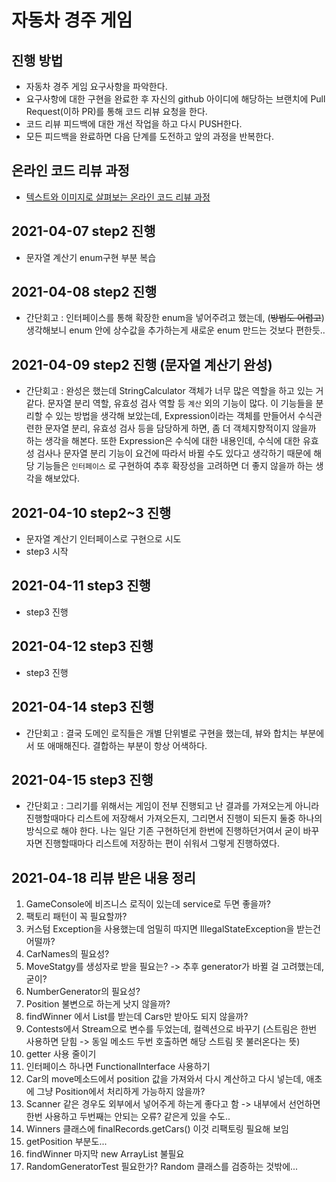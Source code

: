 # 자동차 경주 게임
## 진행 방법
* 자동차 경주 게임 요구사항을 파악한다.
* 요구사항에 대한 구현을 완료한 후 자신의 github 아이디에 해당하는 브랜치에 Pull Request(이하 PR)를 통해 코드 리뷰 요청을 한다.
* 코드 리뷰 피드백에 대한 개선 작업을 하고 다시 PUSH한다.
* 모든 피드백을 완료하면 다음 단계를 도전하고 앞의 과정을 반복한다.

## 온라인 코드 리뷰 과정
* [텍스트와 이미지로 살펴보는 온라인 코드 리뷰 과정](https://github.com/next-step/nextstep-docs/tree/master/codereview)

## 2021-04-07 step2 진행 
- 문자열 계산기 enum구현 부분 복습

## 2021-04-08 step2 진행
- 간단회고 : 인터페이스를 통해 확장한 enum을 넣어주려고 했는데, (~~방법도 어렵고~~)
  생각해보니 enum 안에 상수값을 추가하는게 새로운 enum 만드는 것보다 편한듯..
  
## 2021-04-09 step2 진행 (문자열 계산기 완성)
- 간단회고 : 완성은 했는데 StringCalculator 객체가 너무 많은 역할을 하고 있는 거 같다.
  문자열 분리 역할, 유효성 검사 역할 등 `계산` 외의 기능이 많다. 이 기능들을 분리할 수 있는 방법을
  생각해 보았는데, Expression이라는 객체를 만들어서 수식관련한 문자열 분리, 유효성 검사 등을 담당하게
  하면, 좀 더 객체지향적이지 않을까 하는 생각을 해본다. 또한 Expression은 수식에 대한 내용인데,
  수식에 대한 유효성 검사나 문자열 분리 기능이 요건에 따라서 바뀔 수도 있다고 생각하기 때문에
  해당 기능들은 `인터페이스` 로 구현하여 추후 확장성을 고려하면 더 좋지 않을까 하는 생각을 해보았다.

## 2021-04-10 step2~3 진행
- 문자열 계산기 인터페이스로 구현으로 시도
- step3 시작

## 2021-04-11 step3 진행
- step3 진행

## 2021-04-12 step3 진행
- step3 진행

## 2021-04-14 step3 진행
- 간단회고 : 결국 도메인 로직들은 개별 단위별로 구현을 했는데, 뷰와 합치는 부분에서
또 애매해진다. 결합하는 부분이 항상 어색하다.

## 2021-04-15 step3 진행
- 간단회고 : 그리기를 위해서는 게임이 전부 진행되고 난 결과를 가져오는게 아니라 진행할때마다
리스트에 저장해서 가져오든지, 그리면서 진행이 되든지 둘중 하나의 방식으로 해야 한다.
나는 일단 기존 구현하던게 한번에 진행하던거여서 굳이 바꾸자면 진행할때마다 리스트에 저장하는 편이 쉬워서
그렇게 진행하였다.

## 2021-04-18 리뷰 받은 내용 정리
1. GameConsole에 비즈니스 로직이 있는데 service로 두면 좋을까?
2. 팩토리 패턴이 꼭 필요할까?
3. 커스텀 Exception을 사용했는데 엄밀히 따지면 IllegalStateException을 받는건 어떨까?
4. CarNames의 필요성?
5. MoveStatgy를 생성자로 받을 필요는? -> 추후 generator가 바뀔 걸 고려했는데, 굳이?
6. NumberGenerator의 필요성?
7. Position 불변으로 하는게 낫지 않을까?
8.  findWinner 에서 List<Cars>를 받는데 Cars만 받아도 되지 않을까?
9. Contests에서 Stream으로 변수를 두었는데, 컬렉션으로 바꾸기 
(스트림은 한번 사용하면 닫힘 -> 동일 메소드 두번 호출하면 해당 스트림 못 불러온다는 뜻)
10. getter 사용 줄이기
11. 인터페이스 하나면 FunctionalInterface 사용하기
12. Car의 move메소드에서 position 값을 가져와서 다시 계산하고 다시 넣는데, 애초에 그냥 Position에서 처리하게
가능하지 않을까?
13.  Scanner 같은 경우도 외부에서 넣어주게 하는게 좋다고 함 -> 내부에서 선언하면 한번 사용하고 두번째는 안되는 오류? 같은게 있을 수도..
14. Winners 클래스에 finalRecords.getCars() 이것 리팩토링 필요해 보임
15. getPosition 부분도...
16. findWinner 마지막 new ArrayList 불필요
17. RandomGeneratorTest  필요한가? Random 클래스를 검증하는 것밖에...
